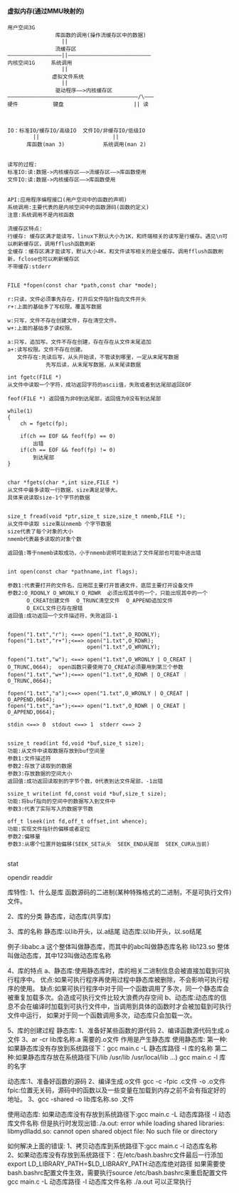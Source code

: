 
#### 虚拟内存(通过MMU映射的)

```
用户空间3G
			   库函数的调用(操作流缓存区中的数据)
				 ||	
			   流缓存区
—————————————————||——————————————————————————
内核空间1G     系统调用  
				 ||
			  虚拟文件系统	
				 ||	
			   驱动程序——>内核缓存区 	   
—————————————————————————————————————————/\———
硬件           键盘                      || 读


```
```

IO：标准IO/缓存IO/高级IO  文件IO/非缓存IO/低级IO
		||                       ||
	  库函数(man 3)            系统调用(man 2)
	  
```

```
读写的过程:
标准IO:读:数据->内核缓存区——>流缓存区——>库函数使用
文件IO:读:数据->内核缓存区——>库函数使用

```
```

API:应用程序编程接口(用户空间中的函数的声明)
系统调用:主要代表的是内核空间中的函数源码(函数的定义)
注意:系统调用不是内核函数

```

```
流缓存区特点:
行缓存: 缓存区满才能读写，linux下默认大小为1K，和终端相关的读写是行缓存。遇见\n可以刷新缓存区，调用fflush函数刷新
全缓存：缓存区满才能读写，默认大小4K，和文件读写相关的是全缓存。调用fflush函数刷新，fclose也可以刷新缓存区
不带缓存:stderr 

```
```

FILE *fopen(const char *path,const char *mode);

r:只读，文件必须事先存在，打开后文件指针指向文件开头
r+:上面的基础多了写权限。覆盖写数据

w:只写，文件不存在创建文件，存在清空文件。
w+:上面的基础多了读权限。

a:只写，追加写。文件不存在创建，存在存在从文件末尾追加
a+:读写权限。文件不存在创建。
   文件存在:先读后写，从头开始读，不管读到哪里，一定从末尾写数据
		    先写后读，从末尾写数据，从末尾读数据
```

```
int fgetc(FILE *)
从文件中读取一个字符，成功返回字符的ascii值，失败或者到达尾部返回EOF

feof(FILE *) 返回值为非0到达尾部，返回值为0没有到达尾部

while(1)
{
	ch = fgetc(fp);
	
	if(ch == EOF && feof(fp) == 0)
		出错
	if(ch == EOF && feof(fp) != 0)
		到达尾部
}
```

```

char *fgets(char *,int size,FILE *)
从文件中最多读取一行数据，size满足足够大。
具体来说读取size-1个字节的数据

```

```

size_t fread(void *ptr,size_t size,size_t nmemb,FILE *);
从文件中读取 size乘以nmemb 个字节数据
size代表了每个对象的大小
nmemb代表最多读取的对象个数

返回值:等于nmemb读取成功，小于nmemb说明可能到达了文件尾部也可能中途出错

```

```

int open(const char *pathname,int flags);

参数1:代表要打开的文件名，应用层主要打开普通文件，底层主要打开设备文件
参数2:O_RDONLY O_WRONLY O_RDWR  必须出现其中的一个，只能出现其中的一个
	  O_CREAT创建文件  O_TRUNC清空文件  O_APPEND追加文件
	  O_EXCL文件已存在报错
返回值:成功返回一个文件描述符，失败返回-1 


fopen("1.txt","r"); <==> open("1.txt",O_RDONLY);
fopen("1.txt","r+");<==> open("1.txt",O_RDWR);
						 open("1.txt",O_WRONLY);
						 
fopen("1.txt","w"); <==> open("1.txt",O_WRONLY | O_CREAT | O_TRUNC,0664);  open函数只要使用了O_CREAT必须要用到第三个参数
fopen("1.txt","w+");<==> open("1.txt",O_RDWR | O_CREAT ｜O_TRUNC,0664);

fopen("1.txt","a");<==> open("1.txt",O_WRONLY | O_CREAT | O_APPEND,0664);
fopen("1.txt","a+");<==> open("1.txt",O_RDWR | O_CREAT | O_APPEND,0664);

stdin <==> 0  stdout <==> 1  stderr <==> 2

```

```

ssize_t read(int fd,void *buf,size_t size);
功能:从文件中读取数据存放到buf空间里
参数1:文件描述符
参数2:存放了读取到的数据
参数3:存放数据的空间大小
返回值:成功返回读取到的字节个数，0代表到达文件尾部，-1出错

```

```
ssize_t write(int fd,const void *buf,size_t size);
功能:将buf指向的空间中的数据写入到文件中
参数3:代表了实际写入的数据字节数

```

```
off_t lseek(int fd,off_t offset,int whence);
功能:实现文件指针的偏移或者定位
参数2:偏移量
参数3:从哪个位置开始偏移(SEEK_SET从头  SEEK_END从尾部  SEEK_CUR从当前)


```
stat 

opendir 
readdir

库特性:
1、什么是库
函数源码的二进制(某种特殊格式的二进制，不是可执行文件)文件。

2、库的分类
静态库，动态库(共享库)

3、库的名称
静态库:以lib开头，以.a结尾
动态库:以lib开头，以.so结尾

例子:libabc.a 这个整体叫做静态库，而其中的abc叫做静态库名称
	 lib123.so 整体叫做动态库，其中123叫做动态库名称
	 

4、库的特点
a、静态库:使用静态库时，库的相关二进制信息会被直接加载到可执行程序中。
		  优点:如果可执行程序再使用过程中静态库被删除，不会影响可执行程序的使用。
		  缺点:如果可执行程序中对于同一个函数调用了多次，同一个静态库会被重复加载多次。会造成可执行文件比较大浪费内存空间
b、动态库:动态库的信息不会在编译时加载到可执行文件中，当调用到具体的函数时才会被加载到可执行文件中运行，
		  如果对于同一个函数调用多次，动态库只会加载一次。
		  
5、库的创建过程
静态库:    1、准备好某些函数的源代码
	   2、编译函数源代码生成.o文件
	   3、ar -cr lib库名称.a  需要的.o文件     作用是产生静态库
使用静态库:
第一种:如果静态库没有存放到系统路径下：gcc main.c -L 静态库路径 -l 库的名称 
第二种:如果静态库存放在系统路径下(/lib  /usr/lib /usr/local/lib ...)
		gcc main.c -l 库的名字
		
动态库:1、准备好函数的源码
	   2、编译生成.o文件 gcc -c -fpic .c文件 -o .o文件
		  fpic:位置无关码，源码中的函数以及一些变量在加载到内存之前不会有指定好的地址。
	   3、gcc -shared -o lib库名称.so  .文件  	

使用动态库:
如果动态库没有存放到系统路径下:gcc main.c -L 动态库路径 -l 动态库文件名称
但是执行时发现出错:./a.out: error while loading shared libraries: libmydlladd.so: cannot open shared object file: No such file or directory

如何解决上面的错误:
1、拷贝动态库到系统路径下:gcc main.c -l 动态库名称  
2、如果动态库没有存放到系统路径下：在/etc/bash.bashrc文件最后一行添加export LD_LIBRARY_PATH=$LD_LIBRARY_PATH:动态库绝对路径 
	如果需要使bash.bashrc配置文件生效，需要执行source /etc/bash.bashrc来重启配置文件
	gcc main.c -L 动态库路径 -l 动态库文件名称
	./a.out 可以正常执行













